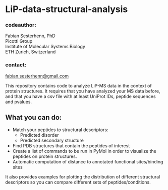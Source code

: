 # LiP-data-structural-analysis

### codeauthor: <br/>
Fabian Sesterhenn, PhD <br/>
Picotti Group <br/>
Institute of Molecular Systems Biology<br/>
ETH Zurich, Switzerland <br/>
 
### contact: <br/>
<fabian.sesterhenn@gmail.com>

This repository contains code to analyze LiP-MS data in the context of protein structures. It requires that you have analyzed your MS data before, and that you have a csv file with at least UniProt IDs, peptide sequences and pvalues. 


## What you can do: 

- Match your peptides to structural descriptors: 
  - Predicted disorder 
  - Predicted secondary structure 
- Find PDB structures that contain the peptides of interest 
- Create a list of commands to be run in PyMol in order to visualize the peptides on protein structures. 
- Automatic computation of distance to annotated functional sites/binding sites 


It also provides examples for plotting the distribution of different structural descriptors so you can compare different sets of peptides/conditions. 
